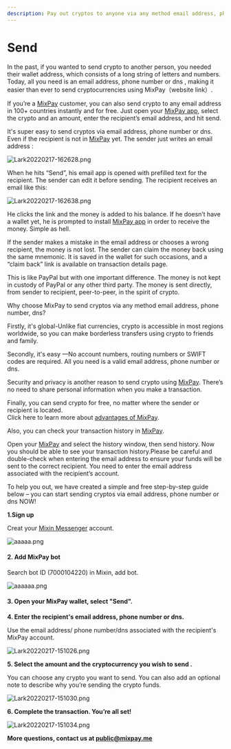 ```yaml
---
description: Pay out cryptos to anyone via any method email address, phone number, dns.
---
```


# Send

In the past, if you wanted to send crypto to another person, you needed their wallet address, which consists of a long string of letters and numbers. Today, all you need is an email address, phone number or dns , making it easier than ever to send cryptocurrencies using MixPay（website link）.&#x20;

If you’re a [MixPay](../../about-us/more-about-mixpay.md) customer, you can also send crypto to any email address in 100+ countries instantly and for free. Just open your [MixPay app](https://mixin.one/messenger), select the crypto and an amount, enter the recipient’s email address, and hit send.&#x20;

It's super easy to send cryptos via email address, phone number or dns. Even if the recipient is not in [MixPay](../../about-us/more-about-mixpay.md) yet. The sender just writes an email address :&#x20;

![Lark20220217-162628.png](https://s2.loli.net/2022/02/17/XCHnaJtj2VU93r6.png)

When he hits “Send”, his email app is opened with prefilled text for the recipient. The sender can edit it before sending. The recipient receives an email like this:

![Lark20220217-162638.png](https://s2.loli.net/2022/02/17/ys1cJOeTF5UulAY.png)

He clicks the link and the money is added to his balance. If he doesn’t have a wallet yet, he is prompted to install [MixPay app](https://mixin.one/messenger) in order to receive the money. Simple as hell.&#x20;

If the sender makes a mistake in the email address or chooses a wrong recipient, the money is not lost. The sender can claim the money back using the same mnemonic. It is saved in the wallet for such occasions, and a “claim back” link is available on transaction details page.&#x20;

This is like PayPal but with one important difference. The money is not kept in custody of PayPal or any other third party. The money is sent directly, from sender to recipient, peer-to-peer, in the spirit of crypto.

Why choose MixPay to send cryptos via any method email address, phone number, dns?&#x20;

Firstly, it's global-Unlike fiat currencies, crypto is accessible in most regions worldwide, so you can make borderless transfers using crypto to friends and family.&#x20;

Secondly, it's easy —No account numbers, routing numbers or SWIFT codes are required. All you need is a valid email address, phone number or dns.&#x20;

Security and privacy is another reason to send crypto using [MixPay](https://mixin.one/messenger). There’s no need to share personal information when you make a transaction.&#x20;

Finally, you can send crypto for free, no matter where the sender or recipient is located.\
Click here to learn more about [advantages of MixPay](advantages-of-mixpay.md).

Also, you can check your transaction history in [MixPay](https://mixin.one/messenger).&#x20;

Open your [MixPay](https://mixin.one/messenger) and select the history window, then send history. Now you should be able to see your transaction history.Please be careful and double-check when entering the email address to ensure your funds will be sent to the correct recipient. You need to enter the email address associated with the recipient’s account.&#x20;

To help you out, we have created a simple and free step-by-step guide below – you can start sending cryptos via email address, phone number or dns NOW! ​&#x20;

**1.Sign up**

Creat your [Mixin Messenger](https://mixin.one/messenger) account.

![aaaaa.png](https://s2.loli.net/2022/02/10/odX85zb4s7QOugc.png)

#### 2. Add MixPay bot

Search bot ID (7000104220) in Mixin, add bot.

![aaaaaa.png](https://s2.loli.net/2022/02/10/BPzMFi7cHJORjdT.png)

#### 3. Open your MixPay wallet, select "Send".

**4. Enter the recipient's email address, phone number or dns.**&#x20;

Use the email address/ phone number/dns associated with the recipient's MixPay account.&#x20;

&#x20;

![Lark20220217-151026.png](https://s2.loli.net/2022/02/17/AEid36trheKN4nW.png)

**5. Select the amount and the cryptocurrency you wish to send .**&#x20;

You can choose any crypto you want to send. You can also add an optional note to describe why you’re sending the crypto funds.

&#x20;

![Lark20220217-151030.png](https://s2.loli.net/2022/02/17/wPaefLuXg743qO6.png)

**6. Complete the transaction. You’re all set!**

![Lark20220217-151034.png](https://s2.loli.net/2022/02/17/iCLWnNZ1pk9qflz.png)

**More questions, contact us at public@mixpay.me**

